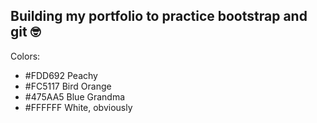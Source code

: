## Building my portfolio to practice bootstrap and git :nerd_face:

Colors:
* #FDD692 Peachy
* #FC5117 Bird Orange
* #475AA5 Blue Grandma
* #FFFFFF White, obviously